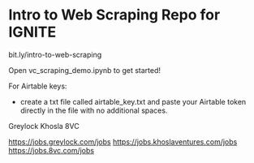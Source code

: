 # Intro to Web Scraping Repo for IGNITE
bit.ly/intro-to-web-scraping

Open vc_scraping_demo.ipynb to get started!

For Airtable keys:
- create a txt file called airtable_key.txt and paste your Airtable token directly in the file with no additional spaces.


Greylock
Khosla
8VC

https://jobs.greylock.com/jobs
https://jobs.khoslaventures.com/jobs
https://jobs.8vc.com/jobs
